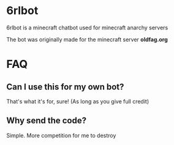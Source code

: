 # 6rlbot

6rlbot is a minecraft chatbot used for minecraft anarchy servers

The bot was originally made for the minecraft server **oldfag.org**

# FAQ

## Can I use this for my own bot?

That's what it's for, sure! (As long as you give full credit)

## Why send the code?

Simple. More competition for me to destroy
